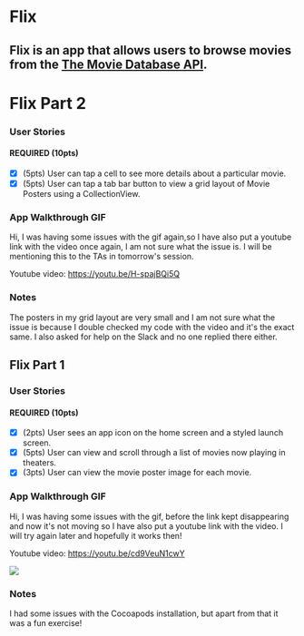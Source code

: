 # Flix

Flix is an app that allows users to browse movies from the [The Movie Database API](http://docs.themoviedb.apiary.io/#).
---
# Flix Part 2

### User Stories

#### REQUIRED (10pts)
- [X] (5pts) User can tap a cell to see more details about a particular movie.
- [X] (5pts) User can tap a tab bar button to view a grid layout of Movie Posters using a CollectionView.

### App Walkthrough GIF
Hi, I was having some issues with the gif again,so I have also put a youtube link with the video once again, I am not sure what the issue is. I will be mentioning this to the TAs in tomorrow's session.

Youtube video: https://youtu.be/H-spajBQi5Q

### Notes
The posters in my grid layout are very small and I am not sure what the issue is because I double checked my code with the video and it's the exact same. I also asked for help on the Slack and no one replied there either.


## Flix Part 1

### User Stories

#### REQUIRED (10pts)
- [x] (2pts) User sees an app icon on the home screen and a styled launch screen.
- [x] (5pts) User can view and scroll through a list of movies now playing in theaters.
- [x] (3pts) User can view the movie poster image for each movie.

### App Walkthrough GIF

Hi, I was having some issues with the gif, before the link kept disappearing and now it's not moving so I have also put a youtube link with the video. I will try again later and hopefully it works then!

Youtube video: https://youtu.be/cd9VeuN1cwY

![](https://i.imgur.com/HoopKbA.gif)


### Notes
I had some issues with the Cocoapods installation, but apart from that it was a fun exercise!

